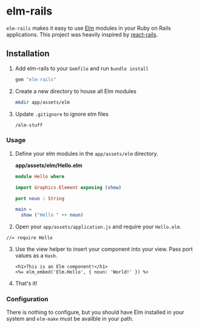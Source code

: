# elm-rails

`elm-rails` makes it easy to use [Elm](elm-lang.org) modules in your Ruby on Rails applications. This project was heavily inspired by [react-rails](https://github.com/reactjs/react-rails).

## Installation

1. Add elm-rails to your `Gemfile` and run `bundle install`

    ```ruby
    gem "elm-rails"
    ```

2. Create a new directory to house all Elm modules

    ```bash
    mkdir app/assets/elm
    ```

3. Update `.gitignore` to ignore elm files

    ```
    /elm-stuff
    ```

### Usage

1. Define your elm modules in the `app/assets/elm` directory.

    **app/assets/elm/Hello.elm**
    ```elm
    module Hello where

    import Graphics.Element exposing (show)

    port noun : String

    main =
      show ("Hello " ++ noun)
    ```

2. Open your `app/assets/application.js` and require your `Hello.elm`.
  ```
  //= require Hello
  ```

3. Use the view helper to insert your component into your view. Pass port values as a `Hash`.

    ```erb
    <h1>This is an Elm component!</h1>
    <%= elm_embed('Elm.Hello', { noun: 'World!' }) %>
    ```

4. That's it!

### Configuration

There is nothing to configure, but you should have Elm installed in your system
and `elm-make` must be availble in your path.

